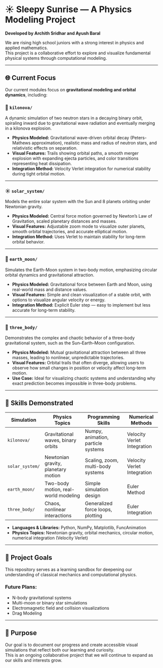 # ☀️ Sleepy Sunrise — A Physics Modeling Project

**Developed by Archith Sridhar and Ayush Baral**

We are rising high school juniors with a strong interest in physics and applied mathematics.  
This project is a collaborative effort to explore and visualize fundamental physical systems through computational modeling.

---

## 🌐 Current Focus

Our current modules focus on **gravitational modeling and orbital dynamics**, including:

### 🔭 `kilonova/`
A dynamic simulation of two neutron stars in a decaying binary orbit, spiraling inward due to gravitational wave radiation and eventually merging in a kilonova explosion.  
- **Physics Modeled:** Gravitational wave-driven orbital decay (Peters-Mathews approximation), realistic mass and radius of neutron stars, and relativistic effects on separation.  
- **Visual Features:** Trails showing orbital paths, a smooth merger explosion with expanding ejecta particles, and color transitions representing heat dissipation.  
- **Integration Method:** Velocity Verlet integration for numerical stability during tight orbital motion.

---

### ☀️ `solar_system/`
Models the entire solar system with the Sun and 8 planets orbiting under Newtonian gravity.  
- **Physics Modeled:** Central force motion governed by Newton’s Law of Gravitation, scaled planetary distances and masses.  
- **Visual Features:** Adjustable zoom mode to visualize outer planets, smooth orbital trajectories, and accurate elliptical motion.  
- **Integration Method:** Uses Verlet to maintain stability for long-term orbital behavior.

---

### 🌙 `earth_moon/`
Simulates the Earth-Moon system in two-body motion, emphasizing circular orbital dynamics and gravitational attraction.  
- **Physics Modeled:** Gravitational force between Earth and Moon, using real-world mass and distance values.  
- **Visual Features:** Simple and clean visualization of a stable orbit, with options to visualize angular velocity or energy.  
- **Integration Method:** Explicit Euler step — easy to implement but less accurate for long-term stability.

---

### 🌌 `three_body/`
Demonstrates the complex and chaotic behavior of a three-body gravitational system, such as the Sun–Earth–Moon configuration.  
- **Physics Modeled:** Mutual gravitational attraction between all three masses, leading to nonlinear, unpredictable trajectories.  
- **Visual Features:** Orbital trails that often diverge, allowing users to observe how small changes in position or velocity affect long-term motion.  
- **Use Case:** Ideal for visualizing chaotic systems and understanding why exact prediction becomes impossible in three-body problems.

---

## 🧠 Skills Demonstrated

| Simulation      | Physics Topics                  | Programming Skills                  | Numerical Methods           |
|----------------|----------------------------------|-------------------------------------|-----------------------------|
| `kilonova/`     | Gravitational waves, binary orbits | Numpy, animation, particle systems  | Velocity Verlet Integration |
| `solar_system/` | Newtonian gravity, planetary motion | Scaling, zoom, multi-body systems   | Velocity Verlet Integration  |
| `earth_moon/`   | Two-body motion, real-world modeling | Simple simulation design            | Euler Method                |
| `three_body/`   | Chaos, nonlinear interactions     | Generalized force loops, plotting   | Euler Integration  |

- **Languages & Libraries:** Python, NumPy, Matplotlib, FuncAnimation  
- **Physics Topics:** Newtonian gravity, orbital mechanics, circular motion, numerical integration (Velocity Verlet)

---

## 🚀 Project Goals

This repository serves as a learning sandbox for deepening our understanding of classical mechanics and computational physics.

### Future Plans:
- N-body gravitational systems  
- Multi-moon or binary star simulations  
- Electromagnetic field and collision visualizations  
- Drag Modeling

---

## 📌 Purpose

Our goal is to document our progress and create accessible visual simulations that reflect both our learning and curiosity.  
This is an ongoing collaborative project that we will continue to expand as our skills and interests grow.
